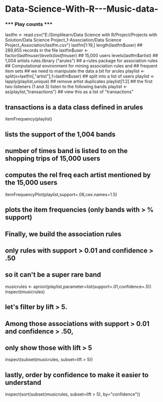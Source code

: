 # Data-Science-With-R---Music-data-
### *** Play counts *** ###
lastfm <- read.csv("E:/Simplilearn/Data Science with R/Project/Projects with Solution/Data Science Project_1-Association/Data Science Project_Association/lastfm.csv")
lastfm[1:19,]
length(lastfm$user)                               ## 289,955 records in the file
lastfm$user <- factor(lastfm$user)
levels(lastfm$user)                              ## 15,000 users
levels(lastfm$artist)                            ## 1,004 artists
rules.library ("arules")                                ## a-rules package for association rules
                                               ## Computational environment for mining association rules and
                                              ## frequent item sets
                                             ## we need to manipulate the data a bit for arules
playlist <- split(x=lastfm[,"artist"],f=lastfm$user) ## split into a list of users
playlist <- lapply(playlist,unique) ## remove artist duplicates
playlist[1:2]
                                          ## the first two listeners (1 and 3) listen to the following bands
playlist <- as(playlist,"transactions")
            ## view this as a list of "transactions"
## transactions is a data class defined in arules
itemFrequency(playlist)
## lists the support of the 1,004 bands
## number of times band is listed to on the shopping trips of 15,000 users
## computes the rel freq each artist mentioned by the 15,000 users
itemFrequencyPlot(playlist,support=.08,cex.names=1.5)
## plots the item frequencies (only bands with > % support)
## Finally, we build the association rules
## only rules with support > 0.01 and confidence > .50
## so it can't be a super rare band
musicrules <- apriori(playlist,parameter=list(support=.01,confidence=.5))
inspect(musicrules)
## let's filter by lift > 5.
## Among those associations with support > 0.01 and confidence > .50,
## only show those with lift > 5
inspect(subset(musicrules, subset=lift > 5))
## lastly, order by confidence to make it easier to understand
inspect(sort(subset(musicrules, subset=lift > 5), by="confidence"))
